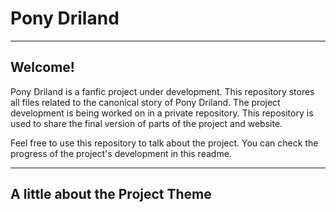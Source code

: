 # Pony Driland
<hr/>

## Welcome!

Pony Driland is a fanfic project under development. This repository stores all files related to the canonical story of Pony Driland.
The project development is being worked on in a private repository. This repository is used to share the final version of parts of the project and website.

Feel free to use this repository to talk about the project. 
You can check the progress of the project's development in this readme.

<hr/>

## A little about the Project Theme

